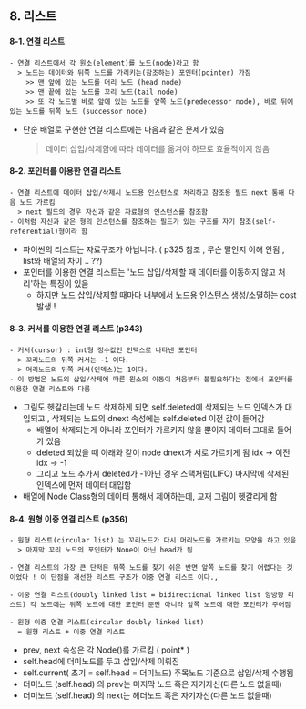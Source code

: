## 8. 리스트 

#### 8-1. 연결 리스트
```
- 연결 리스트에서 각 원소(element)를 노드(node)라고 함 
  > 노드는 데이터와 뒤쪽 노드를 가리키는(참조하는) 포인터(pointer) 가짐 
    >> 맨 앞에 있는 노드를 머리 노드 (head node)
    >> 맨 끝에 있는 노드를 꼬리 노드(tail node)
    >> 또 각 노드별 바로 앞에 있는 노드를 앞쪽 노드(predecessor node), 바로 뒤에 있는 노드를 뒤쪽 노드 (successor node)
```
- 단순 배열로 구현한 연결 리스트에는 다음과 같은 문제가 있슴 
  > 데이터 삽입/삭제함에 따라 데이터를 옮겨야 하므로 효율적이지 않음 

#### 8-2. 포인터를 이용한 연결 리스트 
```
- 연결 리스트에 데이터 삽입/삭제시 노드용 인스턴스로 처리하고 참조용 필드 next 통해 다음 노드 가르킴 
  > next 필드의 경우 자신과 같은 자료형의 인스턴스를 참조함 
- 이처럼 자신과 같은 형의 인스턴스를 참조하는 필드가 있는 구조를 자기 참조(self-referential)형이라 함 
```
- 파이썬의 리스트는 자료구조가 아닙니다. ( p325 참조 , 무슨 말인지 이해 안됨 , list와 배열의 차이 .. ??)
- 포인터를 이용한 연결 리스트는 '노드 삽입/삭제할 때 데이터를 이동하지 않고 처리'하는 특징이 있음 
  - 하지만 노드 삽입/삭제할 때마다 내부에서 노드용 인스턴스 생성/소멸하는 cost 발생 ! 

#### 8-3. 커서를 이용한 연결 리스트 (p343)
```
- 커서(cursor) : int형 정수값인 인덱스로 나타낸 포인터
  > 꼬리노드의 뒤쪽 커서는 -1 이다.
  > 머리노드의 뒤쪽 커서(인덱스)는 1이다.
- 이 방법은 노드의 삽입/삭제에 따른 원소의 이동이 처음부터 불필요하다는 점에서 포인터를 이용한 연결 리스트와 다름 
```
- 그림도 헷갈리는데 노드 삭제하게 되면 self.deleted에 삭제되는 노드 인덱스가 대입되고 , 삭제되는 노드의 dnext 속성에는 self.deleted 이전 값이 들어감 
  - 배열에 삭제되는게 아니라 포인터가 가르키지 않을 뿐이지 데이터 그대로 들어가 있음
  - deleted 되었을 때 아래와 같이 node dnext가 서로 가르키게 됨 
    idx -> 이전idx -> -1 
  - 그리고 노드 추가시 deleted가 -1아닌 경우 스택처럼(LIFO) 마지막에 삭제된 인덱스에 먼저 데이터 대입함 
- 배열에 Node Class형의 데이터 통해서 제어하는데, 교재 그림이 헷갈리게 함 

#### 8-4. 원형 이중 연결 리스트 (p356) 
```
- 원형 리스트(circular list) 는 꼬리노드가 다시 머리노드를 가르키는 모양을 하고 있음 
  > 마지막 꼬리 노드의 포인터가 None이 아닌 head가 됨 

- 연결 리스트의 가장 큰 단저믄 뒤쪽 노드를 찾기 쉬운 반면 앞쪽 노드를 찾기 어렵다는 것이었다 ! 이 단점을 개선한 리스트 구조가 이중 연결 리스트 이다.,

- 이중 연결 리스트(doubly linked list = bidirectional linked list 양방향 리스트) 각 노드에는 뒤쪽 노드에 대한 포인터 뿐만 아니라 앞쪽 노드에 대한 포인터가 주어짐 

- 원형 이중 연결 리스트(circular doubly linked list) 
  = 원형 리스트 + 이중 연결 리스트 
```
- prev, next 속성은 각 Node()를 가르킴 ( point* )
- self.head에 더미노드를 두고 삽입/삭제 이뤄짐
- self.current( 초기 = self.head = 더미노드) 주목노드 기준으로 삽입/삭제 수행됨 
- 더미노드 (self.head) 의 prev는 마지막 노드 혹은 자기자신(다른 노드 없을때)
- 더미노드 (self.head) 의 next는 헤더노드 혹은 자기자신(다른 노드 없을때)

